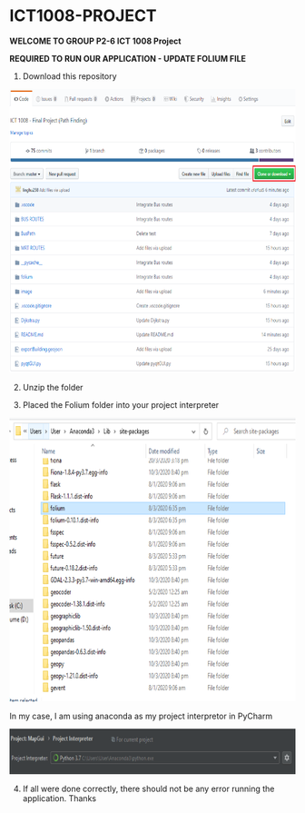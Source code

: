 # ICT1008-PROJECT

**WELCOME TO GROUP P2-6 ICT 1008 Project**

**REQUIRED TO RUN OUR APPLICATION - UPDATE FOLIUM FILE**
1) Download this repository 
<img src="Git-Image/Step 1.PNG" width="700" height="500" >

2) Unzip the folder

3) Placed the Folium folder into your project interpreter 

<img src="Git-Image/Folium_folder.PNG" width="700" height="500" >

In my case, I am using anaconda as my project interpretor in PyCharm

<img src="Git-Image/project_interpreter.PNG" width="700" height="80" >

4) If all were done correctly, there should not be any error running the application. Thanks
